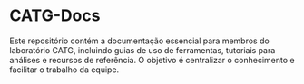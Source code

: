 # CATG-Docs
Este repositório contém a documentação essencial para membros do laboratório CATG, incluindo guias de uso de ferramentas, tutoriais para análises e recursos de referência. O objetivo é centralizar o conhecimento e facilitar o trabalho da equipe.
